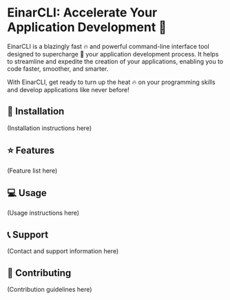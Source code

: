 # EinarCLI: Accelerate Your Application Development :rocket:

EinarCLI is a blazingly fast :fire: and powerful command-line interface tool designed to supercharge :rocket: your application development process. It helps to streamline and expedite the creation of your applications, enabling you to code faster, smoother, and smarter.

With EinarCLI, get ready to turn up the heat :fire: on your programming skills and develop applications like never before!

## :wrench: Installation

(Installation instructions here)

## :star: Features

(Feature list here)

## :computer: Usage

(Usage instructions here)

## :telephone_receiver: Support

(Contact and support information here)

## :handshake: Contributing

(Contribution guidelines here)
